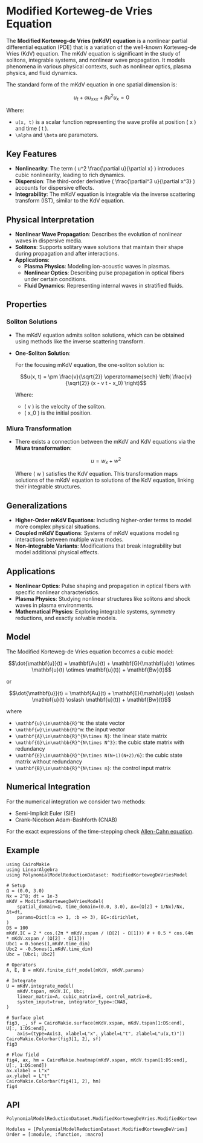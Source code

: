 # Modified Korteweg-de Vries Equation

The **Modified Korteweg-de Vries (mKdV) equation** is a nonlinear partial differential equation (PDE) that is a variation of the well-known Korteweg-de Vries (KdV) equation. The mKdV equation is significant in the study of solitons, integrable systems, and nonlinear wave propagation. It models phenomena in various physical contexts, such as nonlinear optics, plasma physics, and fluid dynamics.

The standard form of the mKdV equation in one spatial dimension is:

```math
u_t + \alpha u_{xxx} + \beta u^2u_{x} = 0
```

Where:

- `` u(x, t) `` is a scalar function representing the wave profile at position \( x \) and time \( t \).
- ``\alpha`` and ``\beta`` are parameters.

## Key Features

- **Nonlinearity**: The term \( u^2 \frac{\partial u}{\partial x} \) introduces cubic nonlinearity, leading to rich dynamics.
- **Dispersion**: The third-order derivative \( \frac{\partial^3 u}{\partial x^3} \) accounts for dispersive effects.
- **Integrability**: The mKdV equation is integrable via the inverse scattering transform (IST), similar to the KdV equation.

## Physical Interpretation

- **Nonlinear Wave Propagation**: Describes the evolution of nonlinear waves in dispersive media.
- **Solitons**: Supports solitary wave solutions that maintain their shape during propagation and after interactions.
- **Applications**:
  - **Plasma Physics**: Modeling ion-acoustic waves in plasmas.
  - **Nonlinear Optics**: Describing pulse propagation in optical fibers under certain conditions.
  - **Fluid Dynamics**: Representing internal waves in stratified fluids.

## Properties

### Soliton Solutions

- The mKdV equation admits soliton solutions, which can be obtained using methods like the inverse scattering transform.
- **One-Soliton Solution**:

  For the focusing mKdV equation, the one-soliton solution is:

  ```math
  u(x, t) = \pm \frac{v}{\sqrt{2}} \operatorname{sech} \left( \frac{v}{\sqrt{2}} (x - v t - x_0) \right)
  ```

  Where:

  - \( v \) is the velocity of the soliton.
  - \( x_0 \) is the initial position.

### Miura Transformation

- There exists a connection between the mKdV and KdV equations via the **Miura transformation**:

  ```math
  u = w_x + w^2
  ```

  Where \( w \) satisfies the KdV equation. This transformation maps solutions of the mKdV equation to solutions of the KdV equation, linking their integrable structures.

## Generalizations

- **Higher-Order mKdV Equations**: Including higher-order terms to model more complex physical situations.
- **Coupled mKdV Equations**: Systems of mKdV equations modeling interactions between multiple wave modes.
- **Non-integrable Variants**: Modifications that break integrability but model additional physical effects.

## Applications

- **Nonlinear Optics**: Pulse shaping and propagation in optical fibers with specific nonlinear characteristics.
- **Plasma Physics**: Studying nonlinear structures like solitons and shock waves in plasma environments.
- **Mathematical Physics**: Exploring integrable systems, symmetry reductions, and exactly solvable models.

## Model 

The Modified Korteweg-de Vries equation becomes a cubic model:

```math
\dot{\mathbf{u}}(t) = \mathbf{Au}(t) + \mathbf{G}(\mathbf{u}(t) \otimes \mathbf{u}(t) \otimes \mathbf{u}(t)) + \mathbf{Bw}(t)
```

or 

```math
\dot{\mathbf{u}}(t) = \mathbf{Au}(t) + \mathbf{E}(\mathbf{u}(t) \oslash \mathbf{u}(t) \oslash \mathbf{u}(t)) + \mathbf{Bw}(t)
```

where
- ``\mathbf{u}\in\mathbb{R}^N``: the state vector
- ``\mathbf{w}\in\mathbb{R}^m``: the input vector
- ``\mathbf{A}\in\mathbb{R}^{N\times N}``: the linear state matrix
- ``\mathbf{G}\in\mathbb{R}^{N\times N^3}``: the cubic state matrix with redundancy
- ``\mathbf{E}\in\mathbb{R}^{N\times N(N+1)(N+2)/6}``: the cubic state matrix without redundancy
- ``\mathbf{B}\in\mathbb{R}^{N\times m}``: the control input matrix

## Numerical Integration

For the numerical integration we consider two methods:
- Semi-Implicit Euler (SIE)
- Crank-Nicolson Adam-Bashforth (CNAB)

For the exact expressions of the time-stepping check [Allen-Cahn equation](allencahn.md).

## Example

```@example mKdV
using CairoMakie
using LinearAlgebra
using PolynomialModelReductionDataset: ModifiedKortewegDeVriesModel

# Setup
Ω = (0.0, 3.0)
Nx = 2^8; dt = 1e-3
mKdV = ModifiedKortewegDeVriesModel(
    spatial_domain=Ω, time_domain=(0.0, 3.0), Δx=(Ω[2] + 1/Nx)/Nx, Δt=dt,
    params=Dict(:a => 1, :b => 3), BC=:dirichlet,
)
DS = 100
mKdV.IC = 2 * cos.(2π * mKdV.xspan / (Ω[2] - Ω[1])) # + 0.5 * cos.(4π * mKdV.xspan / (Ω[2] - Ω[1]))
Ubc1 = 0.5ones(1,mKdV.time_dim)
Ubc2 = -0.5ones(1,mKdV.time_dim)
Ubc = [Ubc1; Ubc2]

# Operators
A, E, B = mKdV.finite_diff_model(mKdV, mKdV.params)

# Integrate
U = mKdV.integrate_model(
    mKdV.tspan, mKdV.IC, Ubc; 
    linear_matrix=A, cubic_matrix=E, control_matrix=B,
    system_input=true, integrator_type=:CNAB,
)

# Surface plot
fig3, _, sf = CairoMakie.surface(mKdV.xspan, mKdV.tspan[1:DS:end], U[:, 1:DS:end], 
    axis=(type=Axis3, xlabel=L"x", ylabel=L"t", zlabel=L"u(x,t)"))
CairoMakie.Colorbar(fig3[1, 2], sf)
fig3
```

```@example mKdV
# Flow field
fig4, ax, hm = CairoMakie.heatmap(mKdV.xspan, mKdV.tspan[1:DS:end], U[:, 1:DS:end])
ax.xlabel = L"x"
ax.ylabel = L"t"
CairoMakie.Colorbar(fig4[1, 2], hm)
fig4
```

## API

```@docs
PolynomialModelReductionDataset.ModifiedKortewegDeVries.ModifiedKortewegDeVriesModel
```

```@autodocs
Modules = [PolynomialModelReductionDataset.ModifiedKortewegDeVries]
Order = [:module, :function, :macro]
```